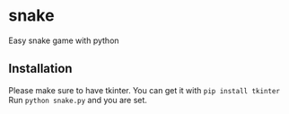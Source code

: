 # snake
Easy snake game with python

## Installation
Please make sure to have tkinter. You can get it with `pip install tkinter`
Run `python snake.py` and you are set.
